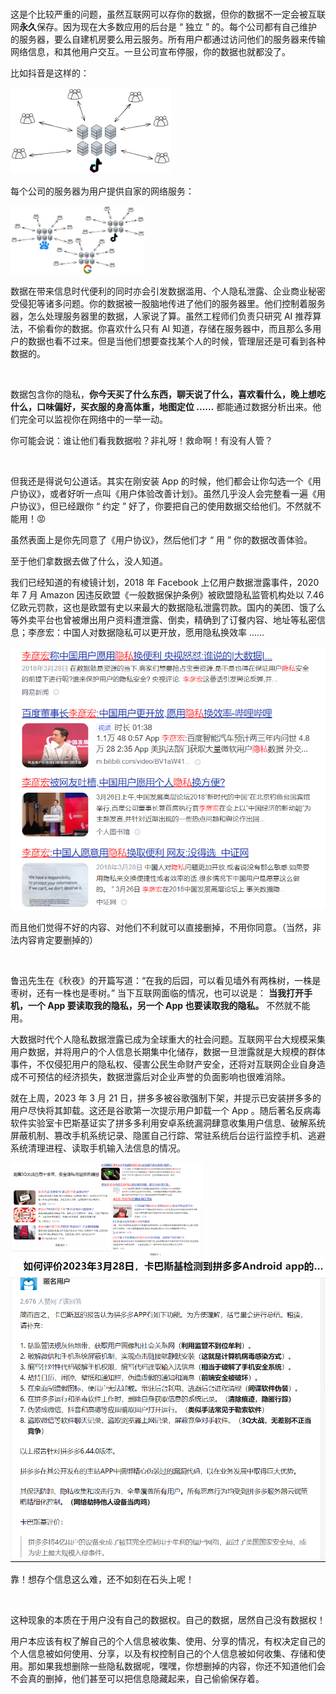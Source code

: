 <br>

这是个比较严重的问题，虽然互联网可以存你的数据，但你的数据不一定会被互联网**永久**保存。因为现在大多数应用的后台是 “ 独立 ” 的。每个公司都有自己维护的服务器，要么自建机房要么用云服务。所有用户都通过访问他们的服务器来传输网络信息，和其他用户交互。一旦公司宣布停服，你的数据也就都没了。

比如抖音是这样的：

<img src="assets/我的网络隐私呢？/QmdntMWgDMfqHCyCzZWfDDrcvwHQoCLempCAk3rCdh3CkH.png" alt="img" style="zoom:25%;" />



每个公司的服务器为用户提供自家的网络服务：

<img src="assets/我的网络隐私呢？/QmRbMqtLf8Y7eYWeUdmRxeswrmRRUHLnc5UPMTuaCnBnPH.png" alt="img" style="zoom:21%;" />

<br>

数据在带来信息时代便利的同时亦会引发数据滥用、个人隐私泄露、企业商业秘密受侵犯等诸多问题。你的数据被一股脑地传进了他们的服务器里。他们控制着服务器，怎么处理服务器里的数据，人家说了算。虽然工程师们负责只研究 AI 推荐算法，不偷看你的数据。你喜欢什么只有 AI 知道，存储在服务器中，而且那么多用户的数据也看不过来。但是当他们想要查找某个人的时候，管理层还是可看到各种数据的。

<br>

数据包含你的隐私，**你今天买了什么东西，聊天说了什么，喜欢看什么，晚上想吃什么，口味偏好，买衣服的身高体重，地图定位 ......** 都能通过数据分析出来。他们完全可以监视你在网络中的一举一动。

你可能会说：谁让他们看我数据啦？非礼呀！救命啊！有没有人管？

<br>

但我还是得说句公道话。其实在刚安装 App 的时候，他们都会让你勾选一个《用户协议》，或者好听一点叫《用户体验改善计划》。虽然几乎没人会完整看一遍《用户协议》，但已经跟你 “ 约定 ” 好了，你要把自己的使用数据交给他们。不然就不能用！😡

虽然表面上是你先同意了《用户协议》，然后他们才 “ 用 ” 你的数据改善体验。

至于他们拿数据去做了什么，没人知道。

我们已经知道的有棱镜计划，2018 年 Facebook 上亿用户数据泄露事件，2020 年 7 月 Amazon 因违反欧盟《一般数据保护条例》被欧盟隐私监管机构处以 7.46 亿欧元罚款，这也是欧盟有史以来最大的数据隐私泄露罚款。国内的美团、饿了么等外卖平台也曾被爆出用户资料遭泄露、倒卖，精确到了订餐内容、地址等私密信息；李彦宏：中国人对数据隐私可以更开放，愿用隐私换效率 ...... 

<img src="assets/我的网络隐私呢？/QmakePKSRkDQSQx79BT7PzgqSJzekQ7nz63nG9Sr2coHw5.png" alt="img" style="zoom:67%;" />

<br>

而且他们觉得不好的内容、对他们不利就可以直接删掉，不用你同意。（当然，非法内容肯定要删掉的）

<br>

鲁迅先生在《秋夜》的开篇写道：“在我的后园，可以看见墙外有两株树，一株是枣树，还有一株也是枣树。” 当下互联网面临的情况，也可以说是： **当我打开手机，一个 App 要读取我的隐私，另一个 App 也要读取我的隐私。** 不然就不能用。

大数据时代个人隐私数据泄露已成为全球重大的社会问题。互联网平台大规模采集用户数据，并将用户的个人信息长期集中化储存，数据一旦泄露就是大规模的群体事件，不仅侵犯用户的隐私权、侵害公民生命财产安全，还将对互联网企业自身造成不可预估的经济损失，数据泄露后对企业声誉的负面影响也很难消除。

就在上周，2023 年 3 月 21 日，拼多多被谷歌强制下架，并提示已安装拼多多的用户尽快将其卸载。这还是谷歌第一次提示用户卸载一个 App 。随后著名反病毒软件实验室卡巴斯基证实了拼多多利用安卓系统漏洞肆意收集用户信息、破解系统屏蔽机制、篡改手机系统记录、隐匿自己行踪、常驻系统后台运行监控手机、逃避系统清理进程、读取手机输入法信息的情况。

<img src="assets/我的网络隐私呢？/QmTLR4GV6fiZFQb9DEj7MpAC1NRJ2eT4Y9VZ7LbPQf2Joa.png" alt="img" style="zoom:30%;" />



<img src="assets/我的网络隐私呢？/QmQ3RstyXP52LdWbDLdmrLyTKLbz8kkaKeEN3mbsBpRKxV.png" alt="img" style="zoom:63%;" />

<br>

靠！想存个信息这么难，还不如刻在石头上呢！

<br>

这种现象的本质在于用户没有自己的数据权。自己的数据，居然自己没有数据权！

用户本应该有权了解自己的个人信息被收集、使用、分享的情况，有权决定自己的个人信息被如何使用、分享，以及有权控制自己的个人信息被如何收集、存储和使用。那如果我想删除一些隐私数据呢，嘿嘿，你想删掉的内容，你还不知道他们会不会真的删掉，他们甚至可以把信息隐藏起来，自己偷偷保存着。

<br>
